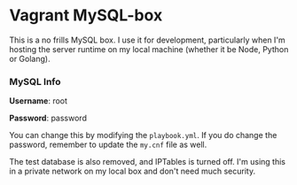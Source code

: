 Vagrant MySQL-box
=================

This is a no frills MySQL box.  I use it for development, particularly when I'm hosting the server runtime on my local machine (whether it be Node, Python or Golang).

### MySQL Info

**Username**: root

**Password**: password

You can change this by modifying the `playbook.yml`.  If you do change the password, remember to update the `my.cnf` file as well.

The test database is also removed, and IPTables is turned off.  I'm using this in a private network on my local box and don't need much security.
